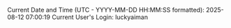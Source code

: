 Current Date and Time (UTC - YYYY-MM-DD HH:MM:SS formatted): 2025-08-12 07:00:19
Current User's Login: luckyaiman

